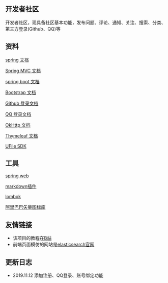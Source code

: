 ## 开发者社区
开发者社区，现具备社区基本功能，发布问题、评论、通知、关注、搜索、分类、第三方登录(Github、QQ)等
## 资料
[spring 文档](https://spring.io/guides)

[Spring MVC 文档](https://docs.spring.io/spring/docs/5.0.3.RELEASE/spring-framework-reference/web.html#mvc-handlermapping-interceptor)

[spring boot 文档](https://docs.spring.io/spring-boot/docs/2.0.0.RC1/reference/htmlsingle/#boot-features-embedded-database-support)

[Bootstrap 文档](https://v3.bootcss.com/components)

[Github 登录文档](https://developer.github.com/apps/building-oauth-apps/authorizing-oauth-apps/)

[QQ 登录文档](https://wiki.connect.qq.com/%E5%87%86%E5%A4%87%E5%B7%A5%E4%BD%9C_oauth2-0)

[OkHttp 文档](https://square.github.io/okhttp/)

[Thymeleaf 文档](https://www.thymeleaf.org/doc/tutorials/3.0/usingthymeleaf.html#setting-attribute-values)

[UFile SDK](https://github.com/ucloud/ufile-sdk-java)

## 工具
[spring web](https://spring.io/guides/gs/serving-web-content/)

[markdown插件](http://editor.md.ipandao.com/)

[lombok](https://projectlombok.org/setup/maven)

[阿里巴巴矢量图标库](https://www.iconfont.cn/)

## 友情链接
- 该项目的教程在[B站](https://www.bilibili.com/video/av50200264)
- 前端页面模仿的网站是[elasticsearch官网](https://elasticsearch.cn)

## 更新日志
- 2019.11.12 添加注册、QQ登录、账号绑定功能